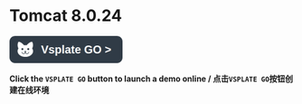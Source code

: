 # Tomcat 8.0.24

<a href="https://www.vsplate.com/?docker-compose=https://github.com/vsplate/dcenvs/tomcat/8.0.24"><img alt="VSPLATE GO" src="https://raw.githubusercontent.com/vsplate/images/master/vsgo_btn.png" width="200px"></a>

**Click the `VSPLATE GO` button to launch a demo online / 点击`VSPLATE GO`按钮创建在线环境**
